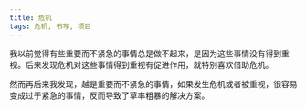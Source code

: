```yaml
---
title: 危机
tags: 危机, 书写, 项目
---
```



我以前觉得有些重要而不紧急的事情总是做不起来，是因为这些事情没有得到重视。后来发现危机对这些事情得到重视有促进作用，就特别喜欢借助危机。

然而再后来我发现，越是重要而不紧急的事情，如果发生危机或者被重视，很容易变成过于紧急的事情，反而导致了草率粗暴的解决方案。

